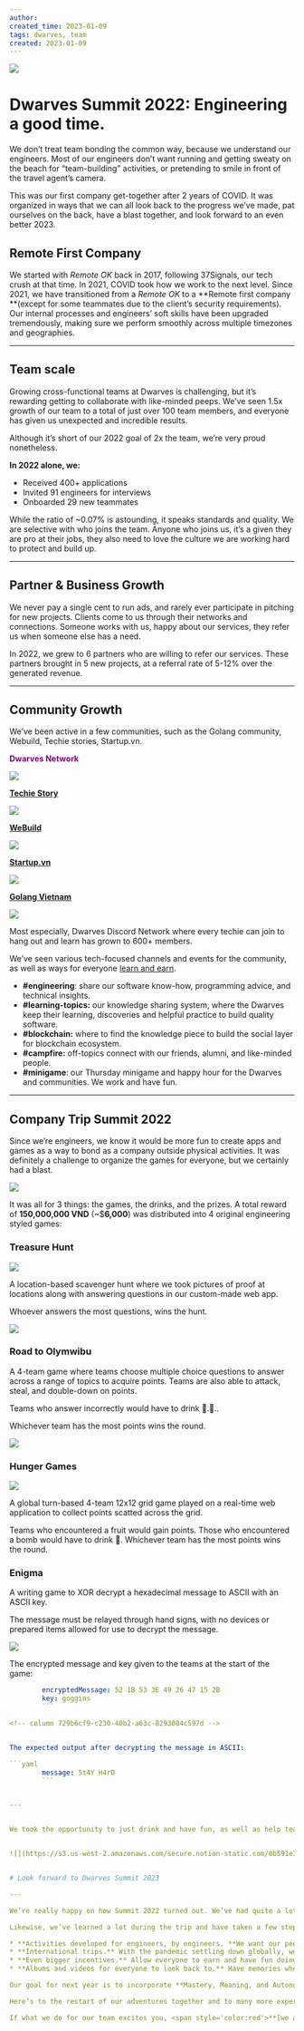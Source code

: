 ```yaml
---
author: 
created_time: 2023-01-09
tags: dwarves, team
created: 2023-01-09
---
```


![](https://s3.us-west-2.amazonaws.com/secure.notion-static.com/3fb4519b-b633-46cc-98f6-decb4619599d/Untitled1.png?X-Amz-Algorithm=AWS4-HMAC-SHA256&X-Amz-Content-Sha256=UNSIGNED-PAYLOAD&X-Amz-Credential=AKIAT73L2G45EIPT3X45%2F20231031%2Fus-west-2%2Fs3%2Faws4_request&X-Amz-Date=20231031T202156Z&X-Amz-Expires=3600&X-Amz-Signature=0dfdf5c52dc9eb99592a12cca327180527be0da1b04045af18fc570581cd8085&X-Amz-SignedHeaders=host&x-id=GetObject)

# Dwarves Summit 2022: Engineering a good time.

We don’t treat team bonding the common way, because we understand our engineers. Most of our engineers don’t want running and getting sweaty on the beach for “team-building” activities, or pretending to smile in front of the travel agent’s camera.

This was our first company get-together after 2 years of COVID. It was organized in ways that we can all look back to the progress we’ve made, pat ourselves on the back, have a blast together, and look forward to an even better 2023.


## Remote First Company

We started with *Remote OK* back in 2017, following 37Signals, our tech crush at that time. In 2021, COVID took how we work to the next level.  Since 2021, we have transitioned from a *Remote OK* to a **Remote first company **(except for some teammates due to the client’s security requirements). Our internal processes and engineers’ soft skills have been upgraded tremendously, making sure we perform smoothly across multiple timezones and geographies.


---

## Team scale

Growing cross-functional teams at Dwarves is challenging, but it’s rewarding getting to collaborate with like-minded peeps. We’ve seen 1.5x growth of our team to a total of just over 100 team members, and everyone has given us unexpected and incredible results. 

Although it’s short of our 2022 goal of 2x the team, we’re very proud nonetheless.


**In 2022 alone, we:**

* Received 400+ applications 
* Invited 91 engineers for interviews
* Onboarded 29 new teammates

While the ratio of ~0.07% is astounding, it speaks standards and quality. We are selective with who joins the team. Anyone who joins us, it’s a given they are pro at their jobs, they also need to love the culture we are working hard to protect and build up.


---

## Partner & Business Growth

We never pay a single cent to run ads, and rarely ever participate in pitching for new projects. Clients come to us through their networks and connections. Someone works with us, happy about our services, they refer us when someone else has a need.

In 2022, we grew to 6 partners who are willing to refer our services. These partners brought in 5 new projects, at a referral rate of 5-12% over the generated revenue.


---

## Community Growth

We’ve been active in a few communities, such as the Golang community, Webuild, Techie stories, Startup.vn.


<!-- column_list 88e0b99a-1a9f-4885-9746-5472d9353ec3 -->

<!-- column d14a03e7-af71-457f-90b5-3a0dd1c926eb -->

<span style='color:purple'>**Dwarves Network**</span>


![](https://s3.us-west-2.amazonaws.com/secure.notion-static.com/85bcfa3b-c84d-46f3-8cdd-51a86af55963/df-logo.png?X-Amz-Algorithm=AWS4-HMAC-SHA256&X-Amz-Content-Sha256=UNSIGNED-PAYLOAD&X-Amz-Credential=AKIAT73L2G45EIPT3X45%2F20231031%2Fus-west-2%2Fs3%2Faws4_request&X-Amz-Date=20231031T202158Z&X-Amz-Expires=3600&X-Amz-Signature=c6b53444051485fb10575182ad51cb4edb9c00ce984bdc1b3f1fe66a1f7d5900&X-Amz-SignedHeaders=host&x-id=GetObject)



<!-- column c4e803c9-2fd6-416c-986d-7e962f9972a1 -->

<span style='color:brown'>**[Techie Story](http://techiestory.net/)**</span>


![](https://s3.us-west-2.amazonaws.com/secure.notion-static.com/39ce9f05-60e4-47c4-b692-78649d0c8395/Untitled.png?X-Amz-Algorithm=AWS4-HMAC-SHA256&X-Amz-Content-Sha256=UNSIGNED-PAYLOAD&X-Amz-Credential=AKIAT73L2G45EIPT3X45%2F20231031%2Fus-west-2%2Fs3%2Faws4_request&X-Amz-Date=20231031T202159Z&X-Amz-Expires=3600&X-Amz-Signature=d09ba36208eb40e026365da75c02580529d9cf95279d1ea0cdde33b6e2ded521&X-Amz-SignedHeaders=host&x-id=GetObject)

<!-- column 4df13bb2-df94-4b14-a450-9732aed35e05 -->

<span style='color:green'>**[WeBuild](http://webuild.community/)**</span>


![](https://s3.us-west-2.amazonaws.com/secure.notion-static.com/824b7fee-b10b-41e7-8ab0-07551ded9486/webuild-logo.png?X-Amz-Algorithm=AWS4-HMAC-SHA256&X-Amz-Content-Sha256=UNSIGNED-PAYLOAD&X-Amz-Credential=AKIAT73L2G45EIPT3X45%2F20231031%2Fus-west-2%2Fs3%2Faws4_request&X-Amz-Date=20231031T202200Z&X-Amz-Expires=3600&X-Amz-Signature=429d676bebc9ec5cf5b8ce867f335bbe6e90675a71825930f68524af6771517a&X-Amz-SignedHeaders=host&x-id=GetObject)

<!-- column_list b39be50a-2051-4aa6-bee2-36fdaafe8d45 -->

<!-- column 18d66748-ea60-4283-82b4-ae049cb3d4fd -->

<span style='color:red'>**[Startup.vn](https://startup.vn/)**</span>

![](https://s3.us-west-2.amazonaws.com/secure.notion-static.com/e4c7d760-bb89-414c-94b9-226c88b5f7c1/Untitled.png?X-Amz-Algorithm=AWS4-HMAC-SHA256&X-Amz-Content-Sha256=UNSIGNED-PAYLOAD&X-Amz-Credential=AKIAT73L2G45EIPT3X45%2F20231031%2Fus-west-2%2Fs3%2Faws4_request&X-Amz-Date=20231031T202200Z&X-Amz-Expires=3600&X-Amz-Signature=85bc07e5bf10a30d52bf613dce8a978675ad779602ef5a5dda5e870ce77dceb0&X-Amz-SignedHeaders=host&x-id=GetObject)



<!-- column 700c9f79-d1a9-40be-a6ab-12690acc2c10 -->

<span style='color:blue'>**[Golang Vietnam](http://golang.org.vn/)**</span>

![](https://s3.us-west-2.amazonaws.com/secure.notion-static.com/9e20077a-e057-40bf-9c76-31854fc6fd50/Untitled.png?X-Amz-Algorithm=AWS4-HMAC-SHA256&X-Amz-Content-Sha256=UNSIGNED-PAYLOAD&X-Amz-Credential=AKIAT73L2G45EIPT3X45%2F20231031%2Fus-west-2%2Fs3%2Faws4_request&X-Amz-Date=20231031T202200Z&X-Amz-Expires=3600&X-Amz-Signature=3e4e20ec91de79c51b66508507f5c4fd45a3a0707506754d739938e56caa7589&X-Amz-SignedHeaders=host&x-id=GetObject)

<!-- column d632703c-9d4c-43d4-a5f2-1d1dfb72d2d3 -->



Most especially, Dwarves Discord Network where every techie can join to hang out and learn has grown to 600+ members.

We’ve seen various tech-focused channels and events for the community,  as well as ways for everyone  [learn and earn](https://earn.d.foundation/). 

* **#engineering**: share our software know-how, programming advice, and technical insights.
* **#learning-topics:** our knowledge sharing system, where the Dwarves keep their learning, discoveries and helpful practice to build quality software.
* **#blockchain:** where to find the knowledge piece to build the social layer for blockchain ecosystem.
* **#campfire:** off-topics connect with our friends, alumni, and like-minded people.
* **#minigame**: our Thursday minigame and happy hour for the Dwarves and communities. We work and have fun.

---

## Company Trip Summit 2022

<!-- column_list cb8ba53b-9b39-4b80-b44b-1e7a63e7d0d9 -->

<!-- column 7a117203-ef92-4d42-9da1-66c589cc60b3 -->

Since we’re engineers, we know it would be more fun to create apps and games as a way to bond as a company outside physical activities. It was definitely a challenge to organize the games for everyone, but we certainly had a blast.


<!-- column 3db2838e-d946-4f86-92ea-5bcb9bae6472 -->

![](https://s3.us-west-2.amazonaws.com/secure.notion-static.com/d992eafc-b8e7-4801-a6c7-d1a501f3fa81/Untitled.png?X-Amz-Algorithm=AWS4-HMAC-SHA256&X-Amz-Content-Sha256=UNSIGNED-PAYLOAD&X-Amz-Credential=AKIAT73L2G45EIPT3X45%2F20231031%2Fus-west-2%2Fs3%2Faws4_request&X-Amz-Date=20231031T202202Z&X-Amz-Expires=3600&X-Amz-Signature=df9620ca33bee294bfc81b4667c5e75dea2f6b7bb220c32114fdeb2711983292&X-Amz-SignedHeaders=host&x-id=GetObject)


It was all for 3 things: the games, the drinks, and the prizes. A total reward of **150,000,000 VND** (~$**6,000**) was distributed into 4 original engineering styled games:


### Treasure Hunt

<!-- column_list bc26e6eb-724c-4252-b348-162493292a7d -->

<!-- column 7ddd0cd7-ac74-4719-8f39-c2c088f006ae -->


![](https://s3.us-west-2.amazonaws.com/secure.notion-static.com/161f0a23-e58e-4bf6-bf34-857021bd1ce2/Untitled.png?X-Amz-Algorithm=AWS4-HMAC-SHA256&X-Amz-Content-Sha256=UNSIGNED-PAYLOAD&X-Amz-Credential=AKIAT73L2G45EIPT3X45%2F20231031%2Fus-west-2%2Fs3%2Faws4_request&X-Amz-Date=20231031T202203Z&X-Amz-Expires=3600&X-Amz-Signature=c18a9ca0d537a4e1f16c8575583d4a9d3cb07d415ebf113932de1623e94a4826&X-Amz-SignedHeaders=host&x-id=GetObject)

<!-- column e6c04ac5-9da1-446e-9960-708d9cf7aec8 -->


A location-based scavenger hunt where we took pictures of proof at locations along with answering questions in our custom-made web app. 


Whoever answers the most questions, wins the hunt.


![](https://s3.us-west-2.amazonaws.com/secure.notion-static.com/0ae9b78c-5896-40ec-b8f3-0d8ad43fd554/Untitled.jpeg?X-Amz-Algorithm=AWS4-HMAC-SHA256&X-Amz-Content-Sha256=UNSIGNED-PAYLOAD&X-Amz-Credential=AKIAT73L2G45EIPT3X45%2F20231031%2Fus-west-2%2Fs3%2Faws4_request&X-Amz-Date=20231031T202156Z&X-Amz-Expires=3600&X-Amz-Signature=154cbb7cd6a4f9c7efa3dbc2896d8aed8ed59553b6cfa571ca6580c01bf1e2de&X-Amz-SignedHeaders=host&x-id=GetObject)


### **Road to Olymwibu**

<!-- column_list ce41108a-8964-41b5-b4b8-1a8da0ee542a -->

<!-- column c4a26a32-3369-4d4c-8fab-f6c6971fcec5 -->

A 4-team game where teams choose multiple choice questions to answer across a range of topics to acquire points. Teams are also able to attack, steal, and double-down on points.

Teams who answer incorrectly would have to drink 🍺.🍺..

Whichever team has the most points wins the round.


<!-- column 422e65ab-66d3-4490-b2ce-9e41a0fd07cb -->

![](https://s3.us-west-2.amazonaws.com/secure.notion-static.com/1e9cb634-c535-4b1d-8ce7-b5c83155ff98/Olymwibu.png?X-Amz-Algorithm=AWS4-HMAC-SHA256&X-Amz-Content-Sha256=UNSIGNED-PAYLOAD&X-Amz-Credential=AKIAT73L2G45EIPT3X45%2F20231031%2Fus-west-2%2Fs3%2Faws4_request&X-Amz-Date=20231031T202205Z&X-Amz-Expires=3600&X-Amz-Signature=42516a58f2e9bd0a258cc893c4a7402450c632e95a85b8139a08fd3c3776284d&X-Amz-SignedHeaders=host&x-id=GetObject)


### Hunger Games

<!-- column_list 6ab787fb-002f-47a7-87dc-69b91b1ed18a -->

<!-- column d69505ad-f3dc-4301-aa44-d4df37d47135 -->

![](https://s3.us-west-2.amazonaws.com/secure.notion-static.com/c2f0b54c-82a3-4234-bab5-a176a503aa73/Untitled.png?X-Amz-Algorithm=AWS4-HMAC-SHA256&X-Amz-Content-Sha256=UNSIGNED-PAYLOAD&X-Amz-Credential=AKIAT73L2G45EIPT3X45%2F20231031%2Fus-west-2%2Fs3%2Faws4_request&X-Amz-Date=20231031T202206Z&X-Amz-Expires=3600&X-Amz-Signature=e91d087c90018a525222e5902b6abb4a500e5ea8e13a14ab6830b693e7d08e05&X-Amz-SignedHeaders=host&x-id=GetObject)


<!-- column 47997b05-59b6-4494-aee2-b76db2ef1f8c -->

A global turn-based 4-team 12x12 grid game played on a real-time web application to collect points scatted across the grid.

Teams who encountered a fruit would gain points. Those who encountered a bomb would have to drink 🍺. Whichever team has the most points wins the round.



### Enigma

<!-- column_list c5b0030e-89cf-4776-913e-ecca471dc3fc -->

<!-- column c37f37d1-5e80-4986-935c-135229be0a01 -->

A writing game to XOR decrypt a hexadecimal message to ASCII with an ASCII key. 

The message must be relayed through hand signs, with no devices or prepared items allowed for use to decrypt the message. 


<!-- column 80232de6-7dd3-4b5a-9849-db78ccf86c15 -->

![](https://s3.us-west-2.amazonaws.com/secure.notion-static.com/0db70295-3421-47f4-9243-42e2e898024c/Untitled.png?X-Amz-Algorithm=AWS4-HMAC-SHA256&X-Amz-Content-Sha256=UNSIGNED-PAYLOAD&X-Amz-Credential=AKIAT73L2G45EIPT3X45%2F20231031%2Fus-west-2%2Fs3%2Faws4_request&X-Amz-Date=20231031T202209Z&X-Amz-Expires=3600&X-Amz-Signature=b30409a9c98ecfdb0861df58aef79f0d35bb7ca03305425bdd1e23acabdb9c24&X-Amz-SignedHeaders=host&x-id=GetObject)

<!-- column_list adece394-a93c-4ecd-bc6a-657f9cb811db -->

<!-- column 18694ff0-3e90-4603-9390-f578b6648bb4 -->


The encrypted message and key given to the teams at the start of the game:

```yaml
		encryptedMessage: 52 1B 53 3E 49 26 47 15 2B
		key: goggins
		```

<!-- column 729b6cf9-c230-40b2-a63c-8293004c597d -->


The expected output after decrypting the message in ASCII:

```yaml
		message: 5t4Y H4rD
		```


---


We took the opportunity to just drink and have fun, as well as help teams earn a bit for their efforts. We’ve also certainly enjoyed our stay in Phu Quoc as well. Our team had fun swimming near the coast, enjoying food, riding rides at the water park, and everything to explore at Phu Quoc.


![](https://s3.us-west-2.amazonaws.com/secure.notion-static.com/0b591e38-72bd-45d3-be6f-e329e1459c05/Untitled.jpeg?X-Amz-Algorithm=AWS4-HMAC-SHA256&X-Amz-Content-Sha256=UNSIGNED-PAYLOAD&X-Amz-Credential=AKIAT73L2G45EIPT3X45%2F20231031%2Fus-west-2%2Fs3%2Faws4_request&X-Amz-Date=20231031T202156Z&X-Amz-Expires=3600&X-Amz-Signature=6fad966c153ebe0d33b3e802d0f8175ae89627da076250f4b3a78ffe6891dac0&X-Amz-SignedHeaders=host&x-id=GetObject)


# Look forward to Dwarves Summit 2023

---

We’re really happy on how Summit 2022 turned out. We’ve had quite a lot of fun together as a team, and we are really excited about next year.

Likewise, we’ve learned a lot during the trip and have taken a few steps ahead in planning for our next trip.

* **Activities developed for engineers, by engineers. **We want our people to have true, meaningful fun, so we want to open opportunities to our team to take part in develop games for not just our next trip, but for everyone to enjoy.
* **International trips.** With the pandemic settling down globally, we will definitely have a look at places we haven’t been to and explore them together.
* **Even bigger incentives.** Allow everyone to earn and have fun doing so.
* **Albums and videos for everyone to look back to.** Have memories where everyone can take home, and enjoy watching and brag to their friends about.

Our goal for next year is to incorporate **Mastery, Meaning, and Autonomy**. These are some of the things we have in our backlog, and we’re certainly excited to try out more when we get to it.

Here’s to the restart of our adventures together and to many more experiences and opportunities for 2023!

If what we do for our team excites you, <span style='color:red'>**[we are always hiring and expanding the team](http://careers.d.foundation/)**</span>.
